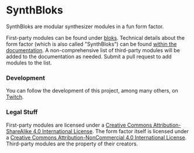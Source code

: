 # SynthBloks
SynthBloks are modular synthesizer modules in a fun form factor.

First-party modules can be found under [bloks](../bloks).
Technical details about the form factor (which is also called "SynthBloks") can be found [within the documentation](../docs/FormFactor.md).
A non-comprehensive list of third-party modules will be added to the documentation as needed. Submit a pull request to add modules to the list.

### Development
You can follow the development of this project, among many others, on [Twitch](https://www.twitch.tv/wubb_gmbaa).

### Legal Stuff
First-party modules are licensed under a [Creative Commons Attribution-ShareAlike 4.0 International License](http://creativecommons.org/licenses/by-sa/4.0/).
The form factor itself is licensed under a [Creative Commons Attribution-NonCommercial 4.0 International License](http://creativecommons.org/licenses/by-nc/4.0/).
Third-party modules are the property of their creators.